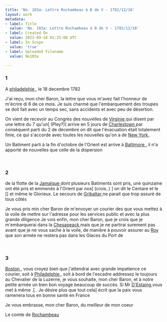 ```yaml
---
title: 'No. 103a: Lettre Rochambeau à B de V - 1782/12/18'
layout: work
metadata:
- label: Title
  value: 'No. 103a: Lettre Rochambeau à B de V - 1782/12/18'
- label: Created On
  value: 2022-09-18 01:25:08 UTC
- label: In Scope
  value: 'true'
- label: Uploaded Filename
  value: No103a

---
```

<div class="pages">
<div id="page-32567513">
<h3><a name="page-32567513">1</a></h3>
<div class="page-content">
<p>A <a href="../subjects/32166153.html" title=" philadelphie "> philadelphie </a>, le 18 decembre 1782</p>
<p>J'ai reçu, mon cher Baron, la lettre que vous <span class="line-break"> </span>m'avez fait l'honneur de m'écrire di 6 de ce <span class="line-break"> </span>mois. Je suis charmé que l'embarquement des <span class="line-break"> </span>troupes se doit fait avec un temps sec, sans <span class="line-break"> </span>accidents et avec peu de désertion.</p>
<p>On vient de recevoir au Congrès des nouvelles <span class="line-break"> </span>de <a href="../subjects/32162817.html" title="Virginia"> Virginie </a> qui disent par une lettre du 7 <span class="line-break"> </span>qu'un<span class="unclear">[ (Pley?)]</span> arrive en 5 jours de <a href="../subjects/32162842.html" title="Charleston, South Carolina"> Charlestown  </a><span class="line-break"> </span>par conséquent parti du 2 de décembre on dit <span class="line-break"> </span>que l'évacuation était totalement finie, ce <span class="line-break"> </span>qui s'accorde avec toutes les nouvelles qu'on <span class="line-break"> </span>a de <a href="../subjects/32162830.html" title=" New York "> New York  </a>.</p>
<p>Un Batiment parti à la fin d'octobre de<span class="line-break"> </span>l'Orient est arrive à <a href="../subjects/32162810.html" title=" Baltimore, Maryland"> Baltimore  </a>, il n'a <span class="line-break"> </span>apporté de nouvelles que celle de la dispersion </p>
</div>
</div>
<br />
<div id="page-32567514">
<h3><a name="page-32567514">2</a></h3>
<div class="page-content">
<p>de la flotte de la <a href="../subjects/32162832.html" title="Jamaica"> Jamaïque </a> dont plusieurs<span class="line-break"> </span>Batiments sont pris, une quinzaine ont été <span class="line-break"> </span>pris et emmenés à l'Orient par nos<span class="unclear">[ (crois..) ]</span><span class="line-break"> </span>on dit le Centare et le <span class="unclear">[]</span><span class="line-break"> </span>et même le Glorieux. Le secours de <span class="line-break"> </span><a href="../subjects/32162833.html" title="Gibraltar"> Gribaltar  </a> ne parait que trop assuré de <span class="line-break"> </span>tous côtés</p>
<p>Je vous pris min cher Baron de m'envoyer <span class="line-break"> </span>un courier des que vous mettez à la voile <span class="line-break"> </span>de mettre sur l'adresse pour les services <span class="line-break"> </span>public et avec la plus grande diligence <span class="line-break"> </span>Je vois enfin, mon cher Baron, que je crois <span class="line-break"> </span>que je m'embarquerai dans la <a href="../subjects/32162873.html" title="Chesapeake Bay"> Chesapeack  </a><span class="line-break"> </span>mais que je ne partirai surement pas avant que <span class="line-break"> </span>je ne vous sache à la voile, de manière <span class="line-break"> </span>à pouvoir assurer au <a href="../subjects/32162835.html" title="Louis XVI; 1754-1793"> Roy  </a> que son armée <span class="line-break"> </span>ne restera pas dans les Glaces du Port de </p>
</div>
</div>
<br />
<div id="page-32567515">
<h3><a name="page-32567515">3</a></h3>
<div class="page-content">
<p><a href="../subjects/32162836.html" title=" Boston, Masssachusetts"> Boston </a>, vous croyez bien que j'attendrai avec <span class="line-break"> </span>grande impatience ce courier, soit à <span class="line-break"> </span><a href="../subjects/32162804.html" title="Philadelphia, Pennsylvania"> Philadelphie </a>, soit à bord de l'escadre <span class="line-break"> </span>addressez le toujours au Chevalier de la Luzerne,<span class="line-break"> </span>je vous souhaite, mon cher Baron, et <span class="line-break"> </span>à notre petite armée un bien bon voyage<span class="line-break"> </span>beaucoup de succès. Si Mr <a href="../subjects/32162837.html" title="Charles Henri d'Estaing; 1729-1794"> D'Estaing </a> vous <span class="line-break"> </span>met à même .<span class="unclear">[.. Je désire plus <span class="line-break"> </span>que tout cela]</span> écrit que la paix vous <span class="line-break"> </span>ramenera tous en bonne santé en France</p>
<p>Je vous embrasse, mon cher Baron, <span class="line-break"> </span>du meilleur de mon coeur</p>
<p>Le comte de <a href="../subjects/32166229.html" title="Jean-Baptiste Donatien de Vimeur de Rochambeau; 1725-1807"> Rochambeau </a></p>
</div>
</div>
<br />
</div>

